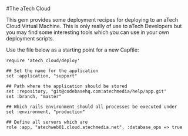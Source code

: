 #The aTech Cloud

This gem provides some deployment recipes for deploying to an aTech Cloud Virtual Machine.
This is only really of use to aTech Developers but you may find some interesting tools 
which you can use in your own deployment scripts.

Use the file below as a starting point for a new Capfile:

    require 'atech_cloud/deploy'
    
    ## Set the name for the application
    set :application, "support"
    
    ## Path where the application should be stored
    set :repository, "git@codebasehq.com:atechmedia/help/app.git"
    set :branch, "master"
    
    ## Which rails environment should all processes be executed under
    set :environment, "production"
    
    ## Define all servers which are 
    role :app, "atechweb01.cloud.atechmedia.net", :database_ops => true
